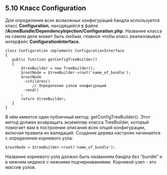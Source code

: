 ## 5.10 Класс Configuration

Для определения всех возможных конфигураций бандла используется класс **Configuration**, находящийся в файле **/AcmeBundle/DependencyInjection/Configuration.php**. Название класса на самом деле может быть любым, главное чтобы класс реализовывал интерфейс **ConfigurationInterface**.

```
class Configuration implements ConfigurationInterface
{
   public function getConfigTreeBuilder()
   {
       $treeBuilder = new TreeBuilder();
       $rootNode = $treeBuilder->root('name_of_bundle');
       $rootNode
        ->children()
            // Определение узлов конфигураций
        ->end()
       ;
       return $treeBuilder;
   }
}
```

В нём имеется один публичный метод: getConfigTreeBuilder(). Этот метод должен возвращать экземпляр класса TreeBuilder, который помогает вам в построении описания всех опций конфигурации, включая правила их валидаций. Создание дерева настроек начинается с определения корневого узла:

`$rootNode = $treeBuilder->root('name_of_bundle');`

Название корневого узла должно быть названием бандла без “bundle” и в нижнем индексе с нижними подчеркиваниями. Корневой узел - это массив узлов.
